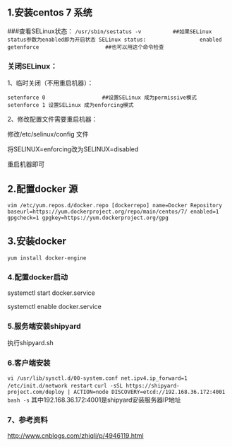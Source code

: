 ## 1.安装centos 7 系统
###查看SELinux状态：
`
/usr/sbin/sestatus -v          ##如果SELinux status参数为enabled即为开启状态
SELinux status:                 enabled
getenforce                     ##也可以用这个命令检查
`
### 关闭SELinux：
1、临时关闭（不用重启机器）：

`
setenforce 0                  ##设置SELinux 成为permissive模式    setenforce 1 设置SELinux 成为enforcing模式
`

2、修改配置文件需要重启机器：

修改/etc/selinux/config 文件

将SELINUX=enforcing改为SELINUX=disabled

重启机器即可
## 2.配置docker 源

`
vim /etc/yum.repos.d/docker.repo
[dockerrepo]
name=Docker Repository
baseurl=https://yum.dockerproject.org/repo/main/centos/7/
enabled=1
gpgcheck=1
gpgkey=https://yum.dockerproject.org/gpg
`

## 3.安装docker
`
yum install docker-engine
`
### 4.配置docker启动

systemctl start docker.service 

systemctl enable docker.service 

### 5.服务端安装shipyard

执行shipyard.sh



### 6.客户端安装
`
vi /usr/lib/sysctl.d/00-system.conf
net.ipv4.ip_forward=1
/etc/init.d/network restart
`
`
curl -sSL https://shipyard-project.com/deploy | ACTION=node DISCOVERY=etcd://192.168.36.172:4001 bash -s
`
其中192.168.36.172:4001是shipyard安装服务器IP地址
### 7、参考资料

http://www.cnblogs.com/zhiqli/p/4946119.html

